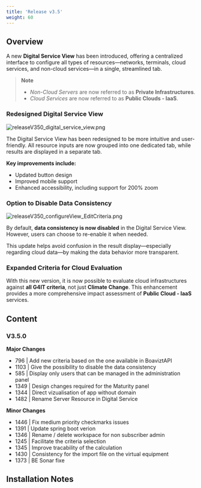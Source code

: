 ```yaml
---
title: 'Release v3.5'
weight: 60
---
```


## Overview

A new **Digital Service View** has been introduced, offering a centralized interface to configure all types of resources—networks, terminals, cloud services, and non-cloud services—in a single, streamlined tab.

> **Note**
> - *Non-Cloud Servers* are now referred to as **Private Infrastructures**.
> - *Cloud Services* are now referred to as **Public Clouds - IaaS**.

### Redesigned Digital Service View
![releaseV350_digital_service_view.png](../images/releaseV350_digital_service_view.png)

The Digital Service View has been redesigned to be more intuitive and user-friendly. All resource inputs are now grouped into one dedicated tab, while results are displayed in a separate tab.

**Key improvements include:**
- Updated button design
- Improved mobile support
- Enhanced accessibility, including support for 200% zoom

### Option to Disable Data Consistency
![releaseV350_configureView_EditCriteria.png](../images/releaseV350_configureView_EditCriteria.png)

By default, **data consistency is now disabled** in the Digital Service View. However, users can choose to re-enable it when needed.

This update helps avoid confusion in the result display—especially regarding cloud data—by making the data behavior more transparent.

### Expanded Criteria for Cloud Evaluation

With this new version, it is now possible to evaluate cloud infrastructures against **all G4IT criteria**, not just **Climate Change**. This enhancement provides a more comprehensive impact assessment of **Public Cloud - IaaS** services.

## Content

### V3.5.0
**Major Changes**

- 796 | Add new criteria based on the one available in BoaviztAPI
- 1103 | Give the possibility to disable the data consistency
- 585 | Display only users that can be managed in the administration panel
- 1349 | Design changes required for the Maturity panel
- 1344 | Direct vizualisation of app without domain
- 1482 | Rename Server Resource in Digital Service

**Minor Changes**

- 1446 | Fix medium priority checkmarks issues
- 1391 | Update spring boot verion
- 1346 | Rename / delete workspace for non subscriber admin
- 1245 | Facilitate the criteria selection
- 1345 | Improve tracability of the calculation
- 1430 | Consistency for the import file on the virtual equipment
- 1373 | BE Sonar fixe

## Installation Notes

